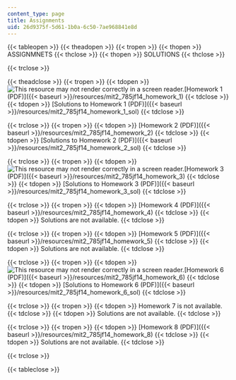 ```yaml
---
content_type: page
title: Assignments
uid: 26d9375f-5d61-1b0a-6c50-7ae968841e8d
---
```


{{< tableopen >}}
{{< theadopen >}}
{{< tropen >}}
{{< thopen >}}
ASSIGNMNETS
{{< thclose >}}
{{< thopen >}}
SOLUTIONS
{{< thclose >}}

{{< trclose >}}

{{< theadclose >}}
{{< tropen >}}
{{< tdopen >}}
![This resource may not render correctly in a screen reader.](/images/inacessible.gif)[Homework 1 (PDF)]({{< baseurl >}}/resources/mit2_785jf14_homework_1)
{{< tdclose >}}
{{< tdopen >}}
[Solutions to Homework 1 (PDF)]({{< baseurl >}}/resources/mit2_785jf14_homework_1_sol)
{{< tdclose >}}

{{< trclose >}}
{{< tropen >}}
{{< tdopen >}}
[Homework 2 (PDF)]({{< baseurl >}}/resources/mit2_785jf14_homework_2)
{{< tdclose >}}
{{< tdopen >}}
[Solutions to Homework 2 (PDF)]({{< baseurl >}}/resources/mit2_785jf14_homework_2_sol)
{{< tdclose >}}

{{< trclose >}}
{{< tropen >}}
{{< tdopen >}}
![This resource may not render correctly in a screen reader.](/images/inacessible.gif)[Homework 3 (PDF)]({{< baseurl >}}/resources/mit2_785jf14_homework_3)
{{< tdclose >}}
{{< tdopen >}}
[Solutions to Homework 3 (PDF)]({{< baseurl >}}/resources/mit2_785jf14_homework_3_sol)
{{< tdclose >}}

{{< trclose >}}
{{< tropen >}}
{{< tdopen >}}
[Homework 4 (PDF)]({{< baseurl >}}/resources/mit2_785jf14_homework_4)
{{< tdclose >}}
{{< tdopen >}}
Solutions are not available.
{{< tdclose >}}

{{< trclose >}}
{{< tropen >}}
{{< tdopen >}}
[Homework 5 (PDF)]({{< baseurl >}}/resources/mit2_785jf14_homework_5)
{{< tdclose >}}
{{< tdopen >}}
Solutions are not available.
{{< tdclose >}}

{{< trclose >}}
{{< tropen >}}
{{< tdopen >}}
![This resource may not render correctly in a screen reader.](/images/inacessible.gif)[Homework 6 (PDF)]({{< baseurl >}}/resources/mit2_785jf14_homework_6)
{{< tdclose >}}
{{< tdopen >}}
[Solutions to Homework 6 (PDF)]({{< baseurl >}}/resources/mit2_785jf14_homework_6_sol)
{{< tdclose >}}

{{< trclose >}}
{{< tropen >}}
{{< tdopen >}}
Homework 7 is not available.
{{< tdclose >}}
{{< tdopen >}}
Solutions are not available.
{{< tdclose >}}

{{< trclose >}}
{{< tropen >}}
{{< tdopen >}}
[Homework 8 (PDF)]({{< baseurl >}}/resources/mit2_785jf14_homework_8)
{{< tdclose >}}
{{< tdopen >}}
Solutions are not available.
{{< tdclose >}}

{{< trclose >}}

{{< tableclose >}}